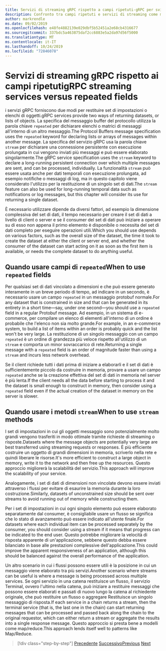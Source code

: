 ```yaml
---
title: Servizi di streaming gRPC rispetto a campi ripetuti-gRPC per sviluppatori WCF
description: Confronto tra campi ripetuti e servizi di streaming come modalità di passaggio di raccolte di dati con gRPC.
author: markrendle
ms.date: 09/02/2019
ms.openlocfilehash: e48fe4882139e029dbf5b52451a2e68cb4316677
ms.sourcegitcommit: 337bdc5a463875daf2cc6883e5a2da97d56f5000
ms.translationtype: MT
ms.contentlocale: it-IT
ms.lasthandoff: 10/24/2019
ms.locfileid: "72846078"
---
```

# <a name="grpc-streaming-services-versus-repeated-fields"></a><span data-ttu-id="00712-103">Servizi di streaming gRPC rispetto ai campi ripetuti</span><span class="sxs-lookup"><span data-stu-id="00712-103">gRPC streaming services versus repeated fields</span></span>

<span data-ttu-id="00712-104">i servizi gRPC forniscono due modi per restituire set di impostazioni o elenchi di oggetti.</span><span class="sxs-lookup"><span data-stu-id="00712-104">gRPC services provide two ways of returning datasets, or lists of objects.</span></span> <span data-ttu-id="00712-105">La specifica del messaggio buffer del protocollo utilizza la parola chiave `repeated` per dichiarare elenchi o matrici di messaggi all'interno di un altro messaggio.</span><span class="sxs-lookup"><span data-stu-id="00712-105">The Protocol Buffers message specification uses the `repeated` keyword for declaring lists or arrays of messages within another message.</span></span> <span data-ttu-id="00712-106">La specifica del servizio gRPC usa la parola chiave `stream` per dichiarare una connessione persistente con esecuzione prolungata in cui vengono inviati più messaggi e può essere elaborato singolarmente.</span><span class="sxs-lookup"><span data-stu-id="00712-106">The gRPC service specification uses the `stream` keyword to declare a long-running persistent connection over which multiple messages are sent, and can be processed, individually.</span></span> <span data-ttu-id="00712-107">La funzionalità `stream` può essere usata anche per dati temporali con esecuzione prolungata, ad esempio notifiche o messaggi di log, ma in questo capitolo viene considerato l'utilizzo per la restituzione di un singolo set di dati.</span><span class="sxs-lookup"><span data-stu-id="00712-107">The `stream` feature can also be used for long-running temporal data such as notifications or log messages, but this chapter will consider its use for returning a single dataset.</span></span>

<span data-ttu-id="00712-108">È necessario utilizzare dipende da diversi fattori, ad esempio la dimensione complessiva del set di dati, il tempo necessario per creare il set di dati a livello di client o server e se il consumer del set di dati può iniziare a operare su di esso non appena il primo elemento è disponibile o necessita del set di dati completo per eseguire operazioni utili.</span><span class="sxs-lookup"><span data-stu-id="00712-108">Which you should use depends on various factors, such as the overall size of the dataset, the time it took to create the dataset at either the client or server end, and whether the consumer of the dataset can start acting on it as soon as the first item is available, or needs the complete dataset to do anything useful.</span></span>

## <a name="when-to-use-repeated-fields"></a><span data-ttu-id="00712-109">Quando usare campi di `repeated`</span><span class="sxs-lookup"><span data-stu-id="00712-109">When to use `repeated` fields</span></span>

<span data-ttu-id="00712-110">Per qualsiasi set di dati vincolato a dimensioni e che può essere generato interamente in un breve periodo di tempo, ad indicare in un secondo, è necessario usare un campo `repeated` in un messaggio protobuf normale.</span><span class="sxs-lookup"><span data-stu-id="00712-110">For any dataset that is constrained in size and that can be generated in its entirety in a short time—say, under one second—you should use a `repeated` field in a regular Protobuf message.</span></span> <span data-ttu-id="00712-111">Ad esempio, in un sistema di e-commerce, per compilare un elenco di elementi all'interno di un ordine è probabile che l'elenco non sia molto grande.</span><span class="sxs-lookup"><span data-stu-id="00712-111">For example, in an e-commerce system, to build a list of items within an order is probably quick and the list won't be very large.</span></span> <span data-ttu-id="00712-112">La restituzione di un singolo messaggio con un campo `repeated` è un ordine di grandezza più veloce rispetto all'utilizzo di un `stream` e comporta un minor sovraccarico di rete.</span><span class="sxs-lookup"><span data-stu-id="00712-112">Returning a single message with a `repeated` field is an order of magnitude faster than using a `stream` and incurs less network overhead.</span></span>

<span data-ttu-id="00712-113">Se il client richiede tutti i dati prima di iniziare a elaborarli e il set di dati è sufficientemente piccolo da costruire in memoria, provare a usare un campo `repeated` anche se la creazione effettiva del set di dati in memoria nel server è più lenta.</span><span class="sxs-lookup"><span data-stu-id="00712-113">If the client needs all the data before starting to process it and the dataset is small enough to construct in memory, then consider using a `repeated` field even if the actual creation of the dataset in memory on the server is slower.</span></span>

## <a name="when-to-use-stream-methods"></a><span data-ttu-id="00712-114">Quando usare i metodi `stream`</span><span class="sxs-lookup"><span data-stu-id="00712-114">When to use `stream` methods</span></span>

<span data-ttu-id="00712-115">I set di impostazioni in cui gli oggetti messaggio sono potenzialmente molto grandi vengono trasferiti in modo ottimale tramite richieste di streaming o risposte.</span><span class="sxs-lookup"><span data-stu-id="00712-115">Datasets where the message objects are potentially very large are best transferred using streaming requests or responses.</span></span> <span data-ttu-id="00712-116">È più efficiente costruire un oggetto di grandi dimensioni in memoria, scriverlo nella rete e quindi liberare le risorse.</span><span class="sxs-lookup"><span data-stu-id="00712-116">It's more efficient to construct a large object in memory, write it to the network and then free up the resources.</span></span> <span data-ttu-id="00712-117">Questo approccio migliorerà la scalabilità del servizio.</span><span class="sxs-lookup"><span data-stu-id="00712-117">This approach will improve the scalability of your service.</span></span>

<span data-ttu-id="00712-118">Analogamente, i set di dati di dimensioni non vincolate devono essere inviati attraverso i flussi per evitare di esaurire la memoria durante la loro costruzione.</span><span class="sxs-lookup"><span data-stu-id="00712-118">Similarly, datasets of unconstrained size should be sent over streams to avoid running out of memory while constructing them.</span></span>

<span data-ttu-id="00712-119">Per i set di impostazioni in cui ogni singolo elemento può essere elaborato separatamente dal consumer, è consigliabile usare un flusso se significa che lo stato di avanzamento può essere indicato all'utente finale.</span><span class="sxs-lookup"><span data-stu-id="00712-119">For datasets where each individual item can be processed separately by the consumer, you should consider using a stream if it means that progress can be indicated to the end user.</span></span> <span data-ttu-id="00712-120">Questo potrebbe migliorare la velocità di risposta apparente di un'applicazione, sebbene questo debba essere bilanciato in base alle prestazioni complessive dell'applicazione.</span><span class="sxs-lookup"><span data-stu-id="00712-120">This could improve the apparent responsiveness of an application, although this should be balanced against the overall performance of the application.</span></span>

<span data-ttu-id="00712-121">Un altro scenario in cui i flussi possono essere utili è la posizione in cui un messaggio viene elaborato tra più servizi.</span><span class="sxs-lookup"><span data-stu-id="00712-121">Another scenario where streams can be useful is where a message is being processed across multiple services.</span></span> <span data-ttu-id="00712-122">Se ogni servizio in una catena restituisce un flusso, il servizio Terminal, ovvero l'ultimo nella catena, può iniziare a restituire messaggi che possono essere elaborati e passati di nuovo lungo la catena al richiedente originale, che può restituire un flusso o aggregare Restituisce un singolo messaggio di risposta.</span><span class="sxs-lookup"><span data-stu-id="00712-122">If each service in a chain returns a stream, then the terminal service (that is, the last one in the chain) can start returning messages that can be processed and passed back along the chain to the original requestor, which can either return a stream or aggregate the results into a single response message.</span></span> <span data-ttu-id="00712-123">Questo approccio si presta bene a modelli come map/reduce.</span><span class="sxs-lookup"><span data-stu-id="00712-123">This approach lends itself well to patterns like Map/Reduce.</span></span>

>[!div class="step-by-step"]
><span data-ttu-id="00712-124">[Precedente](migrate-duplex-services.md)
>[Successivo](client-libraries.md)</span><span class="sxs-lookup"><span data-stu-id="00712-124">[Previous](migrate-duplex-services.md)
[Next](client-libraries.md)</span></span>
